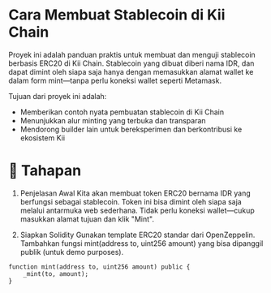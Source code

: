 # Cara Membuat Stablecoin di Kii Chain
Proyek ini adalah panduan praktis untuk membuat dan menguji stablecoin berbasis ERC20 di Kii Chain. Stablecoin yang dibuat diberi nama IDR, dan dapat dimint oleh siapa saja hanya dengan memasukkan alamat wallet ke dalam form mint—tanpa perlu koneksi wallet seperti Metamask.

Tujuan dari proyek ini adalah:
- Memberikan contoh nyata pembuatan stablecoin di Kii Chain
- Menunjukkan alur minting yang terbuka dan transparan
- Mendorong builder lain untuk bereksperimen dan berkontribusi ke ekosistem Kii

# 🧩 Tahapan
1. Penjelasan Awal
Kita akan membuat token ERC20 bernama IDR yang berfungsi sebagai stablecoin. Token ini bisa dimint oleh siapa saja melalui antarmuka web sederhana. Tidak perlu koneksi wallet—cukup masukkan alamat tujuan dan klik "Mint".

2. Siapkan Solidity
Gunakan template ERC20 standar dari OpenZeppelin. Tambahkan fungsi mint(address to, uint256 amount) yang bisa dipanggil publik (untuk demo purposes).
```
function mint(address to, uint256 amount) public {
    _mint(to, amount);
}
```
